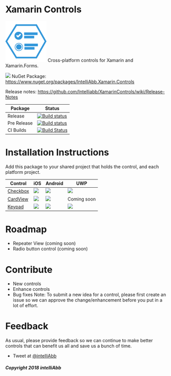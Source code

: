 # Xamarin Controls

<img src="media/XamarinControlsLogo.png" width="128" height="128"/>
Cross-platform controls for Xamarin and Xamarin.Forms.

<img src="https://github.com/Intelliabb/XamarinControls/blob/master/media/nuget.png" width="100"> NuGet Package: https://www.nuget.org/packages/IntelliAbb.Xamarin.Controls

Release notes: https://github.com/Intelliabb/XamarinControls/wiki/Release-Notes

Package | Status
---|---
Release|[![Build status](https://intelliabb.visualstudio.com/XamarinControls/_apis/build/status/XamarinControls)](https://intelliabb.visualstudio.com/XamarinControls/_build/latest?definitionId=8)
Pre Release|[![Build status](https://intelliabb.visualstudio.com/XamarinControls/_apis/build/status/XamarinControls%20Pre-release)](https://intelliabb.visualstudio.com/XamarinControls/_build/latest?definitionId=7)
CI Builds|[![Build Status](https://intelliabb.visualstudio.com/XamarinControls/_apis/build/status/XamarinControls%20Dev)](https://intelliabb.visualstudio.com/XamarinControls/_build/latest?definitionId=6)

# Installation Instructions
Add this package to your shared project that holds the control, and each platform project.

Control | iOS | Android | UWP
---|---|---|---
[Checkbox](https://github.com/Intelliabb/XamarinControls/wiki/Checkbox) | <img src="https://github.com/Intelliabb/XamarinControls/blob/master/media/ios_checkbox_native.gif"> |<img src="https://github.com/Intelliabb/XamarinControls/blob/master/media/droid_checkbox_native.gif">|<img src="https://github.com/Intelliabb/XamarinControls/blob/master/media/uwp_checked.png">
[CardView](https://github.com/Intelliabb/XamarinControls/wiki/CardView) | <img src="https://github.com/Intelliabb/XamarinControls/blob/master/media/card_ios.png" width="500"> |<img src="https://github.com/Intelliabb/XamarinControls/blob/master/media/card_android.png" width="500">| Coming soon
[Keypad](https://github.com/Intelliabb/XamarinControls/wiki/Keypad)|<img src="https://github.com/Intelliabb/XamarinControls/blob/master/media/Keypad/KeypadiOS8.png" width="500"> |<img src="https://github.com/Intelliabb/XamarinControls/blob/master/media/Keypad/KeypadAndroid1.png" width="500"> | <img src="https://github.com/Intelliabb/XamarinControls/blob/master/media/Keypad/KeypadUWP1.png" width="500"> 


# Roadmap
* Repeater View (coming soon)
* Radio button control (coming soon)

# Contribute
* New controls
* Enhance controls
* Bug fixes
Note: To submit a new idea for a control, please first create an issue so we can approve the change/enhancement before you put in a lot of effort.

# Feedback
As usual, please provide feedback so we can continue to make better controls that can benefit us all and save us a bunch of time.
* Tweet at [@intelliAbb](www.twitter.com/intelliabb)


##### Copyright 2018 intelliAbb

